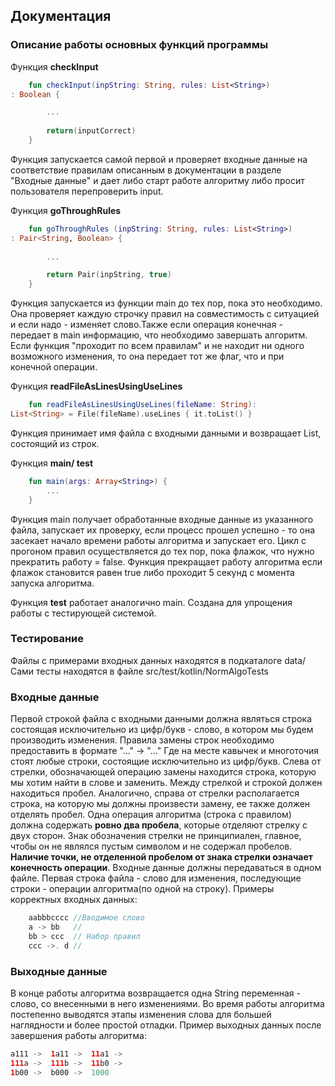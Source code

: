 ## Документация

### Описание работы основных функций программы

Функция **checkInput**
```kotlin
    fun checkInput(inpString: String, rules: List<String>) 
: Boolean {

        ...
       
        return(inputCorrect)
    }
```
Функция запускается самой первой и проверяет входные данные на соответствие правилам
описанным в документации в разделе "Входные данные" и дает либо старт работе алгоритму
либо просит пользователя перепроверить input.

Функция **goThroughRules**
```kotlin
    fun goThroughRules (inpString: String, rules: List<String>) 
: Pair<String, Boolean> {
        
        ...

        return Pair(inpString, true)
    }
```
Функция запускается из функции main до тех пор, пока это необходимо.
Она проверяет каждую строчку правил на совместимость с ситуацией и если надо -
изменяет слово.Также если операция конечная - передает в main информацию, что
необходимо завершать алгоритм. Если функция "проходит по всем правилам" и не
находит ни одного возможного изменения, то она передает тот же флаг, что и при конечной операции.

Функция **readFileAsLinesUsingUseLines**
```kotlin
    fun readFileAsLinesUsingUseLines(fileName: String): 
List<String> = File(fileName).useLines { it.toList() }
```
Функция принимает имя файла с входными данными и возвращает List, состоящий из строк.

Функция **main/ test**
```kotlin
    fun main(args: Array<String>) {
        ...
    }
```
Функция main получает обработанные входные данные из указанного файла, запускает их проверку,
если процесс прошел успешно - то она засекает начало времени работы алгоритма и запускает его.
Цикл с прогоном правил осуществляется до тех пор, пока флажок, что нужно прекратить работу = false.
Функция прекращает работу алгоритма если флажок становится равен true либо проходит 5 секунд с момента 
запуска алгоритма. <br>

Функция **test** работает аналогично main. Создана для упрощения работы с тестирующей системой.

### Тестирование
Файлы с примерами входных данных находятся в подкаталоге data/ <br>
Сами тесты находятся в файле src/test/kotlin/NormAlgoTests

### Входные данные <br>
Первой строкой файла с входными данными должна являться строка
состоящая исключительно из цифр/букв - слово, в котором мы будем производить изменения.
 Правила замены строк необходимо предоставить в формате "..." -> "..."
Где на месте кавычек и многоточия стоят любые строки, 
состоящие исключительно из цифр/букв. Слева от стрелки, обозначающей 
операцию замены находится строка, которую мы хотим найти в слове и заменить.
Между стрелкой и строкой должен находиться пробел. Аналогично, справа от стрелки
располагается строка, на которую мы должны произвести замену, ее также должен отделять пробел.
Одна операция алгоритма (строка с правилом) должна содержать **ровно два пробела**, 
которые отделяют стрелку с двух сторон. Знак обозначения стрелки не принципиален, 
главное, чтобы он не являлся пустым символом и не содержал пробелов. 
**Наличие точки, не отделенной пробелом
от знака стрелки означает конечность операции**.
Входные данные должны передаваться в одном файле. Первая строка файла -
слово для изменения, последующие строки - операции алгоритма(по одной на строку). 
Примеры корректных входных данных: 
```kotlin
    aabbbcccc //Вводимое слово
    a -> bb   //
    bb > ccc  // Набор правил
    ccc ->. d // 
```
### Выходные данные
В конце работы алгоритма возвращается одна String переменная - слово, со внесенными 
в него изменениями. Во время работы алгоритма постепенно выводятся этапы изменения слова для 
большей наглядности и более простой отладки.
Пример выходных данных после завершения работы алгоритма:
```kotlin
a111 ->  1a11 ->  11a1 ->  
111a ->  111b ->  11b0 ->  
1b00 ->  b000 ->  1000
```



